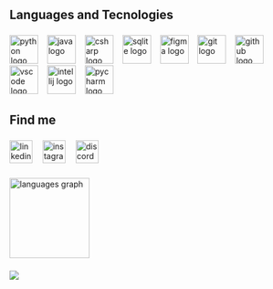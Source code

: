 <h2 align="left">Languages and Tecnologies</h2>

###

<div align="left">
  <img src="https://skillicons.dev/icons?i=py" height="50" alt="python logo"  />
  <img width="8" />
  <img src="https://skillicons.dev/icons?i=java" height="50" alt="java logo"  />
  <img width="8" />
  <img src="https://skillicons.dev/icons?i=cs" height="50" alt="csharp logo"  />
  <img width="8" />
  <img src="https://skillicons.dev/icons?i=sqlite" height="50" alt="sqlite logo"  />
  <img width="8" />
  <img src="https://skillicons.dev/icons?i=figma" height="50" alt="figma logo"  />
  <img width="8" />
  <img src="https://skillicons.dev/icons?i=git" height="50" alt="git logo"  />
  <img width="8" />
  <img src="https://skillicons.dev/icons?i=github" height="50" alt="github logo"  />
  <img width="8" />
  <img src="https://skillicons.dev/icons?i=vscode" height="50" alt="vscode logo"  />
  <img width="8" />
  <img src="https://cdn.jsdelivr.net/gh/devicons/devicon/icons/intellij/intellij-original.svg" height="50" alt="intellij logo"  />
  <img width="8" />
  <img src="https://cdn.jsdelivr.net/gh/devicons/devicon/icons/pycharm/pycharm-original.svg" height="50" alt="pycharm logo"  />
</div>

###

<h2 align="left">Find me</h2>

###

<div align="left">
  <img src="https://skillicons.dev/icons?i=linkedin" height="40" alt="linkedin logo"  />
  <img width="10" />
  <img src="https://skillicons.dev/icons?i=instagram" height="40" alt="instagram logo"  />
  <img width="10" />
  <img src="https://skillicons.dev/icons?i=discord" height="40" alt="discord logo"  />
</div>

###

<div align="left">
  <img src="https://github-readme-stats.vercel.app/api/top-langs?username=kerimkarakan&locale=en&hide_title=false&layout=compact&card_width=320&langs_count=5&theme=dark&hide_border=true&order=2" height="140" alt="languages graph"  />
</div>

###

<div align="left">
  <img src="https://visitor-badge.laobi.icu/badge?page_id=kerimkarakan.kerimkarakan&right_color=black&left_text=Viewers"  />
</div>

###

